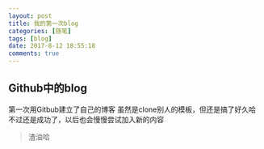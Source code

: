 ```yaml
---
layout: post
title: 我的第一次blog
categories: [随笔]
tags: [blog]
date: 2017-8-12 18:55:18
comments: true
---
```


## Github中的blog

第一次用Gitbub建立了自己的博客
虽然是clone别人的模板，但还是搞了好久哈
不过还是成功了，以后也会慢慢尝试加入新的内容

>渣油哈
